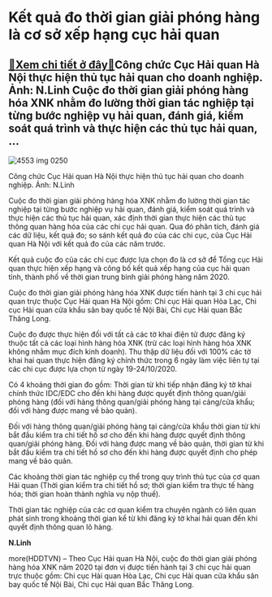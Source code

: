 Kết quả đo thời gian giải phóng hàng là cơ sở xếp hạng cục hải quan
===================================================================

[:gift:Xem chi tiết ở đây:gift:](https://hddtvn.com/ket-qua-do-thoi-gian-giai-phong-hang-la-co-so-xep-hang-cuc-hai-quan/)Công chức Cục Hải quan Hà Nội thực hiện thủ tục hải quan cho doanh nghiệp. Ảnh: N.Linh Cuộc đo thời gian giải phóng hàng hóa XNK nhằm đo lường thời gian tác nghiệp tại từng bước nghiệp vụ hải quan, đánh giá, kiểm soát quá trình và thực hiện các thủ tục hải quan, …
------------------------------------------------------------------------------------------------------------------------------------------------------------------------------------------------------------------------------------------------------------------------





![4553 img 0250](https://haiquanonline.com.vn/stores/news_dataimages/linhntn/062020/04/09/in_article/4553_IMG_0250.jpg?rt=20201005155106 "Công chức Cục Hải quan Hà Nội thực hiện thủ tục hải quan cho doanh nghiệp. Ảnh: N.Linh")


Công chức Cục Hải quan Hà Nội thực hiện thủ tục hải quan cho doanh nghiệp. Ảnh: N.Linh



Cuộc đo thời gian giải phóng hàng hóa XNK nhằm đo lường thời gian tác nghiệp tại từng bước nghiệp vụ hải quan, đánh giá, kiểm soát quá trình và thực hiện các thủ tục hải quan, xác định thời gian thực hiện các thủ tục thông quan hàng hóa của các chi cục hải quan. Qua đó phân tích, đánh giá các dữ liệu, kết quả đo; so sánh kết quả đo của các chi cục, của Cục Hải quan Hà Nội với kết quả đo của các năm trước.


Kết quả cuộc đo của các chi cục được lựa chọn đo là cơ sở để Tổng cục Hải quan thực hiện xếp hạng và công bố kết quả xếp hạng của cục hải quan tỉnh, thành phố về thời gian trung bình giải phóng hàng năm 2020.


Cuộc đo thời gian giải phóng hàng hóa XNK được tiến hành tại 3 chi cục hải quan trực thuộc Cục Hải quan Hà Nội gồm: Chi cục Hải quan Hòa Lạc, Chi cục Hải quan cửa khẩu sân bay quốc tế Nội Bài, Chi cục Hải quan Bắc Thăng Long.


Cuộc đo được thực hiện đối với tất cả các tờ khai điện tử được đăng ký thuộc tất cả các loại hình hàng hóa XNK (trừ các loại hình hàng hóa XNK không nhằm mục đích kinh doanh). Thu thập dữ liệu đối với 100% các tờ khai hai quan thực hiện đăng ký chính thức trong 6 ngày làm việc liên tự tại các chi cục được lựa chọn từ ngày 19-24/10/2020.


Có 4 khoảng thời gian đo gồm: Thời gian từ khi tiếp nhận đăng ký tờ khai chính thức IDC/EDC cho đến khi hàng được quyết định thông quan/giải phóng hàng (đối với hàng thông quan/giải phóng hàng tại cảng/cửa khẩu; đối với hàng được mang về bảo quản).


Đối với hàng thông quan/giải phóng hàng tại cảng/cửa khẩu thời gian từ khi bắt đầu kiểm tra chi tiết hồ sơ cho đến khi hàng được quyết định thông quan/giải phóng hàng. Đối với hàng được mang về bảo quản, thời gian từ khi bắt đầu kiểm tra chi tiết hồ sơ cho đến khi hàng được quyết định cho phép mang về bảo quản.


Các khoảng thời gian tác nghiệp cụ thể trong quy trình thủ tục của cơ quan Hải quan (Thời gian kiểm tra chi tiết hồ sơ; thời gian kiểm tra thực tế hàng hóa; thời gian hoàn thành nghĩa vụ nộp thuế).


Thời gian tác nghiệp của các cơ quan kiểm tra chuyên ngành có liên quan phát sinh trong khoảng thời gian kể từ khi đăng ký tờ khai hải quan đến khi quyết định thông quan lô hàng.




**N.Linh**



more(HDDTVN) – Theo Cục Hải quan Hà Nội, cuộc đo thời gian giải phóng hàng hóa XNK năm 2020 tại đơn vị được tiến hành tại 3 chi cục hải quan trực thuộc gồm: Chi cục Hải quan Hòa Lạc, Chi cục Hải quan cửa khẩu sân bay quốc tế Nội Bài, Chi cục Hải quan Bắc Thăng Long.


